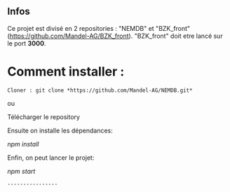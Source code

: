 ## Infos ##

Ce projet est divisé en 2 repositories : "NEMDB" et "BZK_front" (https://github.com/Mandel-AG/BZK_front).
"BZK_front" doit etre lancé sur le port **3000**.


# Comment installer : #

	Cloner : git clone *https://github.com/Mandel-AG/NEMDB.git*
  
ou 

Télécharger le repository
	

Ensuite on installe les dépendances:

*npm install*


Enfin, on peut lancer le projet:

*npm start*
	

	
	----------------
